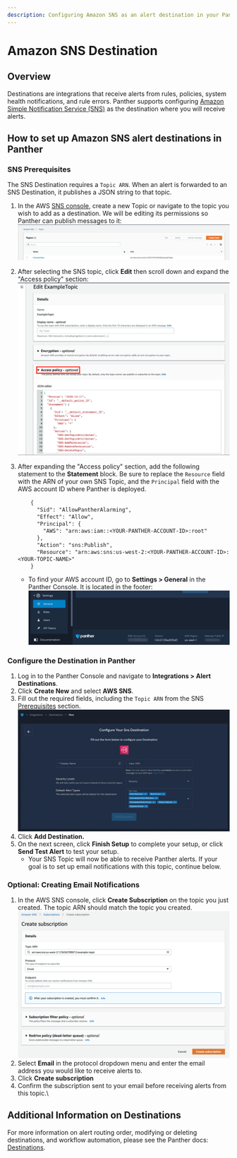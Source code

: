 ```yaml
---
description: Configuring Amazon SNS as an alert destination in your Panther Console
---
```


# Amazon SNS Destination

## Overview

Destinations are integrations that receive alerts from rules, policies, system health notifications, and rule errors. Panther supports configuring [Amazon Simple Notification Service (SNS)](https://aws.amazon.com/sns/) as the destination where you will receive alerts.

## How to set up Amazon SNS alert destinations in Panther

### SNS Prerequisites

The SNS Destination requires a `Topic ARN`. When an alert is forwarded to an SNS Destination, it publishes a JSON string to that topic.

1. In the AWS [SNS console](https://us-west-2.console.aws.amazon.com/sns/v3/home#/topics), create a new Topic or navigate to the topic you wish to add as a destination. We will be editing its permissions so Panther can publish messages to it:\
   &#x20;![](<../../../.gitbook/assets/sns1 (7) (1) (1) (1) (11) (1) (1) (16).png>)
2. After selecting the SNS topic, click **Edit** then scroll down and expand the "Access policy" section: \
   ![](<../../../.gitbook/assets/sns2 (8) (1) (1) (1) (11) (1) (1) (15).png>)
3.  After expanding the "Access policy" section, add the following statement to the **Statement** block. Be sure to replace the `Resource` field with the ARN of your own SNS Topic, and the `Principal` field with the AWS account ID where Panther is deployed.

    ```
        {
          "Sid": "AllowPantherAlarming",
          "Effect": "Allow",
          "Principal": {
            "AWS": "arn:aws:iam::<YOUR-PANTHER-ACCOUNT-ID>:root"
          },
          "Action": "sns:Publish",
          "Resource": "arn:aws:sns:us-west-2:<YOUR-PANTHER-ACCOUNT-ID>:<YOUR-TOPIC-NAME>"
        }

    ```

    * To find your AWS account ID, go to **Settings > General** in the Panther Console. It is located in the footer:\
      &#x20;![](../.gitbook/assets/aws-account-id.png)

### Configure the Destination in Panther

1. Log in to the Panther Console and navigate to **Integrations > Alert Destinations**.
2. Click **Create New** and select **AWS SNS**.
3. Fill out the required fields, including the `Topic ARN` from the SNS [Prerequisites](sns.md#sns-prerequisites) section.\
   &#x20;![](<../.gitbook/assets/Screen Shot 2022-04-13 at 2.25.45 PM.png>)
4. Click **Add Destination.**&#x20;
5. On the next screen, click **Finish Setup** to complete your setup, or click **Send Test Alert** to test your setup.&#x20;
   * Your SNS Topic will now be able to receive Panther alerts. If your goal is to set up email notifications with this topic, continue below.

### Optional: Creating Email Notifications

1. In the AWS SNS console, click **Create Subscription** on the topic you just created. The topic ARN should match the topic you created.\
   &#x20;![](<../.gitbook/assets/image (12) (1) (1).png>)
2. Select **Email** in the protocol dropdown menu and enter the email address you would like to receive alerts to.
3. Click **Create subscription**
4. Confirm the subscription sent to your email before receiving alerts from this topic.\


## Additional Information on Destinations

For more information on alert routing order, modifying or deleting destinations, and workflow automation, please see the Panther docs: [Destinations](https://docs.panther.com/destinations).
